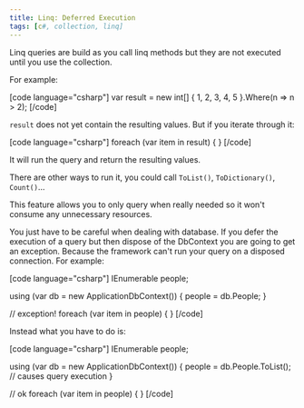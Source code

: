 ```yaml
---
title: Linq: Deferred Execution
tags: [c#, collection, linq]
---
```


Linq queries are build as you call linq methods but they are not executed until you use the collection.<!--more-->

For example:

[code language="csharp"]
var result = new int[] { 1, 2, 3, 4, 5 }.Where(n => n > 2);
[/code]

<code>result</code> does not yet contain the resulting values. But if you iterate through it:

[code language="csharp"]
foreach (var item in result)
{
}
[/code]

It will run the query and return the resulting values.

There are other ways to run it, you could call <code>ToList()</code>, <code>ToDictionary()</code>, <code>Count()</code>...

This feature allows you to only query when really needed so it won't consume any unnecessary resources.

You just have to be careful when dealing with database. If you defer the execution of a query but then dispose of the DbContext you are going to get an exception. Because the framework can't run your query on a disposed connection. For example:

[code language="csharp"]
IEnumerable<Person> people;

using (var db = new ApplicationDbContext())
{
    people = db.People;
}

// exception!
foreach (var item in people)
{
}
[/code]

Instead what you have to do is:

[code language="csharp"]
IEnumerable<Person> people;

using (var db = new ApplicationDbContext())
{
    people = db.People.ToList(); // causes query execution
}

// ok
foreach (var item in people)
{
}
[/code]
